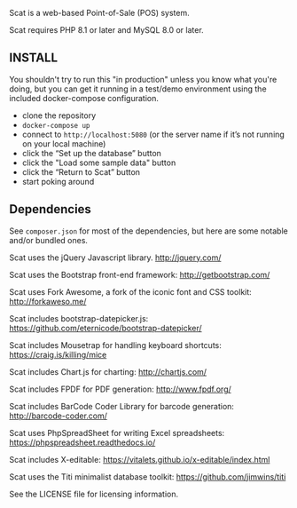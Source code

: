 Scat is a web-based Point-of-Sale (POS) system.

Scat requires PHP 8.1 or later and MySQL 8.0 or later.

## INSTALL

You shouldn't try to run this "in production" unless you know what you're doing, but you can get it running in a test/demo environment using the included docker-compose configuration.

 * clone the repository
 * `docker-compose up`
 * connect to `http://localhost:5080` (or the server name if it’s not running on your local machine)
 * click the “Set up the database” button
 * click the "Load some sample data" button
 * click the “Return to Scat” button
 * start poking around

## Dependencies

See `composer.json` for most of the dependencies, but here are some notable and/or bundled ones.

Scat uses the jQuery Javascript library.
  http://jquery.com/

Scat uses the Bootstrap front-end framework:
  http://getbootstrap.com/

Scat uses Fork Awesome, a fork of the iconic font and CSS toolkit:
  http://forkaweso.me/

Scat includes bootstrap-datepicker.js:
  https://github.com/eternicode/bootstrap-datepicker/

Scat includes Mousetrap for handling keyboard shortcuts:
  https://craig.is/killing/mice

Scat includes Chart.js for charting:
  http://chartjs.com/

Scat includes FPDF for PDF generation:
  http://www.fpdf.org/

Scat includes BarCode Coder Library for barcode generation:
  http://barcode-coder.com/

Scat uses PhpSpreadSheet for writing Excel spreadsheets:
  https://phpspreadsheet.readthedocs.io/

Scat includes X-editable:
 https://vitalets.github.io/x-editable/index.html

Scat uses the Titi minimalist database toolkit:
  https://github.com/jimwins/titi

See the LICENSE file for licensing information.
